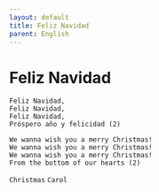```yaml
---
layout: default
title: Feliz Navidad
parent: English
---
```

# Feliz Navidad
```
Feliz Navidad,
Feliz Navidad,
Feliz Navidad,
Próspero año y felicidad (2)

We wanna wish you a merry Christmas!
We wanna wish you a merry Christmas!
We wanna wish you a merry Christmas!
From the bottom of our hearts (2)
```
`Christmas` `Carol`